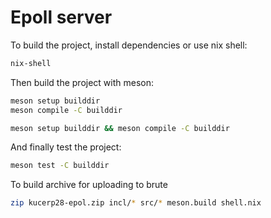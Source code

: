 # Epoll server

To build the project, install dependencies or use nix shell:

```sh
nix-shell
```

Then build the project with meson:

```sh
meson setup builddir
meson compile -C builddir

meson setup builddir && meson compile -C builddir
```

And finally test the project:

```sh
meson test -C builddir
```

To build archive for uploading to brute

```sh
zip kucerp28-epol.zip incl/* src/* meson.build shell.nix
```
